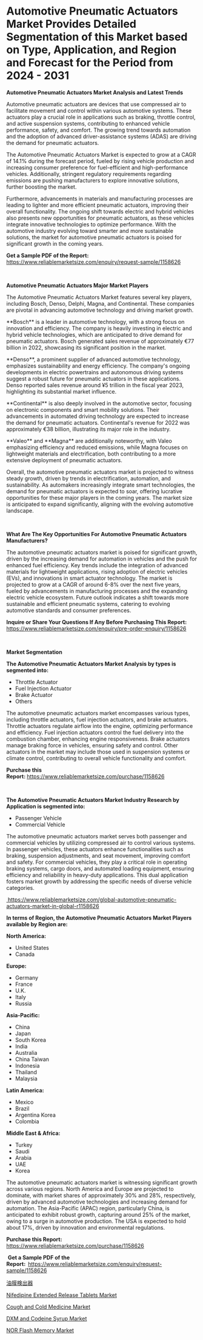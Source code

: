 <p><h1>Automotive Pneumatic Actuators Market Provides Detailed Segmentation of this Market based on Type, Application, and Region and Forecast for the Period from 2024 - 2031</h1></p><p><strong>Automotive Pneumatic Actuators Market Analysis and Latest Trends</strong></p>
<p><p>Automotive pneumatic actuators are devices that use compressed air to facilitate movement and control within various automotive systems. These actuators play a crucial role in applications such as braking, throttle control, and active suspension systems, contributing to enhanced vehicle performance, safety, and comfort. The growing trend towards automation and the adoption of advanced driver-assistance systems (ADAS) are driving the demand for pneumatic actuators. </p><p>The Automotive Pneumatic Actuators Market is expected to grow at a CAGR of 14.1% during the forecast period, fueled by rising vehicle production and increasing consumer preference for fuel-efficient and high-performance vehicles. Additionally, stringent regulatory requirements regarding emissions are pushing manufacturers to explore innovative solutions, further boosting the market. </p><p>Furthermore, advancements in materials and manufacturing processes are leading to lighter and more efficient pneumatic actuators, improving their overall functionality. The ongoing shift towards electric and hybrid vehicles also presents new opportunities for pneumatic actuators, as these vehicles integrate innovative technologies to optimize performance. With the automotive industry evolving toward smarter and more sustainable solutions, the market for automotive pneumatic actuators is poised for significant growth in the coming years.</p></p>
<p><strong>Get a Sample PDF of the Report:&nbsp;</strong> <a href="https://www.reliablemarketsize.com/enquiry/request-sample/1158626?utm_campaign=1105&utm_medium=2&utm_source=Github&utm_content=ia&utm_term=05122024&utm_id=automotive-pneumatic-actuators">https://www.reliablemarketsize.com/enquiry/request-sample/1158626</a></p>
<p>&nbsp;</p>
<p><strong>Automotive Pneumatic Actuators Major Market Players</strong></p>
<p><p>The Automotive Pneumatic Actuators Market features several key players, including Bosch, Denso, Delphi, Magna, and Continental. These companies are pivotal in advancing automotive technology and driving market growth.</p><p>**Bosch** is a leader in automotive technology, with a strong focus on innovation and efficiency. The company is heavily investing in electric and hybrid vehicle technologies, which are anticipated to drive demand for pneumatic actuators. Bosch generated sales revenue of approximately €77 billion in 2022, showcasing its significant position in the market.</p><p>**Denso**, a prominent supplier of advanced automotive technology, emphasizes sustainability and energy efficiency. The company's ongoing developments in electric powertrains and autonomous driving systems suggest a robust future for pneumatic actuators in these applications. Denso reported sales revenue around ¥5 trillion in the fiscal year 2023, highlighting its substantial market influence.</p><p>**Continental** is also deeply involved in the automotive sector, focusing on electronic components and smart mobility solutions. Their advancements in automated driving technology are expected to increase the demand for pneumatic actuators. Continental's revenue for 2022 was approximately €38 billion, illustrating its major role in the industry.</p><p>**Valeo** and **Magna** are additionally noteworthy, with Valeo emphasizing efficiency and reduced emissions, while Magna focuses on lightweight materials and electrification, both contributing to a more extensive deployment of pneumatic actuators.</p><p>Overall, the automotive pneumatic actuators market is projected to witness steady growth, driven by trends in electrification, automation, and sustainability. As automakers increasingly integrate smart technologies, the demand for pneumatic actuators is expected to soar, offering lucrative opportunities for these major players in the coming years. The market size is anticipated to expand significantly, aligning with the evolving automotive landscape.</p></p>
<p>&nbsp;</p>
<p><strong>What Are The Key Opportunities For Automotive Pneumatic Actuators Manufacturers?</strong></p>
<p><p>The automotive pneumatic actuators market is poised for significant growth, driven by the increasing demand for automation in vehicles and the push for enhanced fuel efficiency. Key trends include the integration of advanced materials for lightweight applications, rising adoption of electric vehicles (EVs), and innovations in smart actuator technology. The market is projected to grow at a CAGR of around 6-8% over the next five years, fueled by advancements in manufacturing processes and the expanding electric vehicle ecosystem. Future outlook indicates a shift towards more sustainable and efficient pneumatic systems, catering to evolving automotive standards and consumer preferences.</p></p>
<p><strong>Inquire or Share Your Questions If Any Before Purchasing This Report:</strong> <a href="https://www.reliablemarketsize.com/enquiry/pre-order-enquiry/1158626?utm_campaign=1105&utm_medium=2&utm_source=Github&utm_content=ia&utm_term=05122024&utm_id=automotive-pneumatic-actuators">https://www.reliablemarketsize.com/enquiry/pre-order-enquiry/1158626</a></p>
<p>&nbsp;</p>
<p><strong>Market Segmentation</strong></p>
<p><strong>The Automotive Pneumatic Actuators Market Analysis by types is segmented into:</strong></p>
<p><ul><li>Throttle Actuator</li><li>Fuel Injection Actuator</li><li>Brake Actuator</li><li>Others</li></ul></p>
<p><p>The automotive pneumatic actuators market encompasses various types, including throttle actuators, fuel injection actuators, and brake actuators. Throttle actuators regulate airflow into the engine, optimizing performance and efficiency. Fuel injection actuators control the fuel delivery into the combustion chamber, enhancing engine responsiveness. Brake actuators manage braking force in vehicles, ensuring safety and control. Other actuators in the market may include those used in suspension systems or climate control, contributing to overall vehicle functionality and comfort.</p></p>
<p><strong>Purchase this Report:&nbsp;</strong><a href="https://www.reliablemarketsize.com/purchase/1158626?utm_campaign=1105&utm_medium=2&utm_source=Github&utm_content=ia&utm_term=05122024&utm_id=automotive-pneumatic-actuators">https://www.reliablemarketsize.com/purchase/1158626</a></p>
<p>&nbsp;</p>
<p><strong>The Automotive Pneumatic Actuators Market Industry Research by Application is segmented into:</strong></p>
<p><ul><li>Passenger Vehicle</li><li>Commercial Vehicle</li></ul></p>
<p><p>The automotive pneumatic actuators market serves both passenger and commercial vehicles by utilizing compressed air to control various systems. In passenger vehicles, these actuators enhance functionalities such as braking, suspension adjustments, and seat movement, improving comfort and safety. For commercial vehicles, they play a critical role in operating braking systems, cargo doors, and automated loading equipment, ensuring efficiency and reliability in heavy-duty applications. This dual application fosters market growth by addressing the specific needs of diverse vehicle categories.</p></p>
<p><a href="https://www.reliablemarketsize.com/global-automotive-pneumatic-actuators-market-in-global-r1158626?utm_campaign=1105&utm_medium=2&utm_source=Github&utm_content=ia&utm_term=05122024&utm_id=automotive-pneumatic-actuators">&nbsp;https://www.reliablemarketsize.com/global-automotive-pneumatic-actuators-market-in-global-r1158626</a></p>
<p><strong>In terms of Region, the Automotive Pneumatic Actuators Market Players available by Region are:</strong></p>
<p>
    <p> <strong> North America: </strong>
        <ul>
            <li>United States</li>
            <li>Canada</li>
        </ul>
        </p> 
    <p> <strong> Europe: </strong>
        <ul>
            <li>Germany</li>
            <li>France</li>
            <li>U.K.</li>
            <li>Italy</li>
            <li>Russia</li>
        </ul>
        </p> 
    <p> <strong> Asia-Pacific: </strong>
        <ul>
            <li>China</li>
            <li>Japan</li>
            <li>South Korea</li>
            <li>India</li>
            <li>Australia</li>
            <li>China Taiwan</li>
            <li>Indonesia</li>
            <li>Thailand</li>
            <li>Malaysia</li>
        </ul>
        </p> 
    <p> <strong> Latin America: </strong>
        <ul>
            <li>Mexico</li>
            <li>Brazil</li>
            <li>Argentina Korea</li>
            <li>Colombia</li>
        </ul>
        </p> 
    <p> <strong> Middle East & Africa: </strong>
        <ul>
            <li>Turkey</li>
            <li>Saudi</li>
            <li>Arabia</li>
            <li>UAE</li>
            <li>Korea</li>
        </ul>
    </p>
    </p>
<p><p>The automotive pneumatic actuators market is witnessing significant growth across various regions. North America and Europe are projected to dominate, with market shares of approximately 30% and 28%, respectively, driven by advanced automotive technologies and increasing demand for automation. The Asia-Pacific (APAC) region, particularly China, is anticipated to exhibit robust growth, capturing around 25% of the market, owing to a surge in automotive production. The USA is expected to hold about 17%, driven by innovation and environmental regulations.</p></p>
<p><strong>Purchase this Report: </strong><a href="https://www.reliablemarketsize.com/purchase/1158626?utm_campaign=1105&utm_medium=2&utm_source=Github&utm_content=ia&utm_term=05122024&utm_id=automotive-pneumatic-actuators">https://www.reliablemarketsize.com/purchase/1158626</a></p>
<p>&nbsp;<strong>Get a Sample PDF of the Report:&nbsp;&nbsp;</strong><a href="https://www.reliablemarketsize.com/enquiry/request-sample/1158626?utm_campaign=1105&utm_medium=2&utm_source=Github&utm_content=ia&utm_term=05122024&utm_id=automotive-pneumatic-actuators">https://www.reliablemarketsize.com/enquiry/request-sample/1158626</a></p>
<p><strong></strong></p>
<p><p><a href="https://github.com/lababdou/Market-Research-Report-List-6/blob/main/461383826877.md?utm_campaign=1105&utm_medium=2&utm_source=Github&utm_content=ia&utm_term=05122024&utm_id=automotive-pneumatic-actuators">油膜検出器</a></p><p><a href="https://issuu.com/reportprime-2/docs/nifedipine-extended-release-tablets-market-size-20?utm_campaign=1105&utm_medium=2&utm_source=Github&utm_content=ia&utm_term=05122024&utm_id=automotive-pneumatic-actuators">Nifedipine Extended Release Tablets Market</a></p><p><a href="https://www.linkedin.com/pulse/accelerated-growth-cough-cold-medicine-market-2024-2031-66-dn3xe?utm_campaign=1105&utm_medium=2&utm_source=Github&utm_content=ia&utm_term=05122024&utm_id=automotive-pneumatic-actuators">Cough and Cold Medicine Market</a></p><p><a href="https://www.linkedin.com/pulse/how-104-growth-dxm-codeine-syrup-market-shaped-major-5mxre?utm_campaign=1105&utm_medium=2&utm_source=Github&utm_content=ia&utm_term=05122024&utm_id=automotive-pneumatic-actuators">DXM and Codeine Syrup Market</a></p><p><a href="https://issuu.com/reportprime-2/docs/nor-flash-memory-market-size-2030.pptx?utm_campaign=1105&utm_medium=2&utm_source=Github&utm_content=ia&utm_term=05122024&utm_id=automotive-pneumatic-actuators">NOR Flash Memory Market</a></p></p>